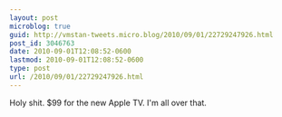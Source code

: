 ```yaml
---
layout: post
microblog: true
guid: http://vmstan-tweets.micro.blog/2010/09/01/22729247926.html
post_id: 3046763
date: 2010-09-01T12:08:52-0600
lastmod: 2010-09-01T12:08:52-0600
type: post
url: /2010/09/01/22729247926.html
---
```

Holy shit. $99 for the new Apple TV. I'm all over that.
